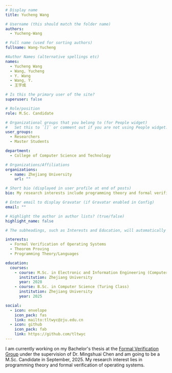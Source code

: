 ```yaml
---
# Display name
title: Yucheng Wang

# Username (this should match the folder name)
authors:
  - Yucheng-Wang

# Full name (used for sorting authors)
fullname: Wang-Yucheng

#Author Names (alternative spellings etc)
names:
  - Yucheng Wang
  - Wang, Yucheng
  - Y. Wang
  - Wang, Y.
  - 王宇成

# Is this the primary user of the site?
superuser: false

# Role/position
role: M.Sc. Candidate

# Organizational groups that you belong to (for People widget)
#   Set this to `[]` or comment out if you are not using People widget.
user_groups:
  - Researchers
  - Master Students

department:
  - College of Computer Science and Technology

# Organizations/Affiliations
organizations:
  - name: Zhejiang University
    url: ""

# Short bio (displayed in user profile at end of posts)
bio: My research interests include programming theory and formal verification of operating systems.

# Enter email to display Gravatar (if Gravatar enabled in Config)
email: ""

# Highlight the author in author lists? (true/false)
highlight_name: false

# The subheadings, such as Interests and Education, will automatically translate depending on the language chosen in `config.yaml`. To customize the subheading text, see the Language page in the docs.

interests:
  - Formal Verification of Operating Systems
  - Theorem Proving
  - Programming Theory/Languages

education:
  courses:
    - course: M.Sc. in Electronic and Information Engineering (Computer Technology)
      institution: Zhejiang University
      year: 2028
    - course: B.Sc. in Computer Science (Turing Class)
      institution: Zhejiang University
      year: 2025

social:
  - icon: envelope
    icon_pack: fas
    link: mailto:tltwyc@zju.edu.cn
  - icon: github
    icon_pack: fab
    link: https://github.com/tltwyc
---
```


I am currently working on my Bachelor's thesis at the [Formal Verification Group](/) under the supervision of Dr. Mingshuai Chen and am going to be a M.Sc. Candidate in September, 2025. My research interest lies in programming theory and formal verification of operating systems.
